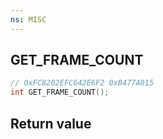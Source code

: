 ```yaml
---
ns: MISC
---
```

## GET_FRAME_COUNT

```c
// 0xFC8202EFC642E6F2 0xB477A015
int GET_FRAME_COUNT();
```


## Return value
